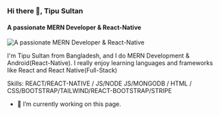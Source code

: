 ### Hi there 👋, Tipu Sultan
#### A passionate MERN Developer & React-Native
![A passionate MERN Developer & React-Native](https://50a8d2.medialib.edu.glogster.com/4oPipR8lfczhCqj8jX6R/media/d8/d8227339b4179df3cf3f86aba9968e8d2eb71380/code-minions.gif)

I'm Tipu Sultan from Bangladesh, and I do MERN Development & Android(React-Native). I really enjoy learning languages and frameworks like React and React Native(Full-Stack)

Skills:  REACT/REACT-NATIVE / JS/NODE JS/MONGODB / HTML / CSS/BOOTSTRAP/TAILWIND/REACT-BOOTSTRAP/STRIPE

- 🔭 I’m currently working on this page. 




